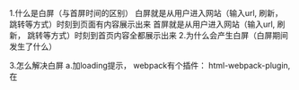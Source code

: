 1.什么是白屏（与首屏时间的区别）
  白屏就是从用户进入网站（输入url, 刷新， 跳转等方式）时刻到页面有内容展示出来
  首屏就是从用户进入网站（输入url, 刷新， 跳转等方式）时刻到首页内容全都展示出来
2.为什么会产生白屏（白屏期间发生了什么）

3.怎么解决白屏
  a.加loading提示， webpack有个插件： html-webpack-plugin,在
